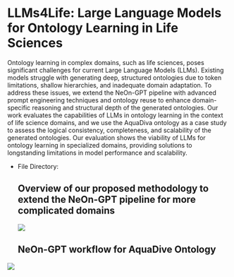 # LLMs4Life: Large Language Models for Ontology Learning in Life Sciences
Ontology learning in complex domains, such as life sciences, poses significant challenges for current Large Language Models (LLMs). Existing models struggle with generating deep, structured ontologies due to token limitations, shallow hierarchies, and inadequate domain adaptation. To address these issues, we extend the NeOn-GPT pipeline with advanced prompt engineering techniques and ontology reuse to enhance domain-specific reasoning and structural depth of the generated ontologies. Our work evaluates the capabilities of LLMs in ontology learning in the context of life science domains, and we use the AquaDiva ontology as a case study to assess the logical consistency, completeness, and scalability of the generated ontologies. Our evaluation shows the viability of LLMs for ontology learning in specialized domains, providing solutions to longstanding limitations in model performance and scalability.

- File Directory:

  ## Overview of our proposed methodology to extend the NeOn-GPT pipeline for more complicated domains
  <img src="https://i.ibb.co/3MTrs6c/methodology-1.png" />

  ## NeOn-GPT workflow for AquaDive Ontology

<a href="https://i.ibb.co/ZY4ZwmN/Neon-GPTNadeen-Fathallah-pptx-2.png" />
<img src="https://i.ibb.co/ZY4ZwmN/Neon-GPTNadeen-Fathallah-pptx-2.png" />
